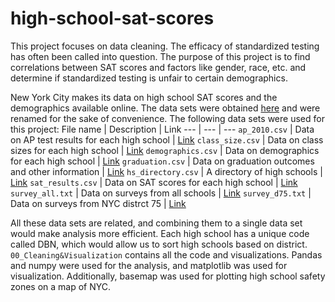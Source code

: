 # high-school-sat-scores

This project focuses on data cleaning. The efficacy of standardized testing has often been called into question. The purpose of this project is to find correlations between SAT scores and factors like gender, race, etc. and determine if standardized testing is unfair to certain demographics.

New York City makes its data on high school SAT scores and the demographics available online. The data sets were obtained [here](https://opendata.cityofnewyork.us/) and were renamed for the sake of convenience. The following data sets were used for this project:
File name | Description | Link
--- | --- | ---
`ap_2010.csv` | Data on AP test results for each high school | [Link](https://data.cityofnewyork.us/Education/2010-AP-College-Board-School-Level-Results/itfs-ms3e)
`class_size.csv` | Data on class sizes for each high school | [Link](https://data.cityofnewyork.us/Education/2010-2011-Class-Size-School-level-detail/urz7-pzb3)
`demographics.csv` | Data on demographics for each high school | [Link](https://data.cityofnewyork.us/Education/2006-2012-School-Demographics-and-Accountability-S/ihfw-zy9j)
`graduation.csv` | Data on graduation outcomes and other information | [Link](https://data.cityofnewyork.us/Education/2005-2010-Graduation-Outcomes-School-Level/vh2h-md7a)
`hs_directory.csv` | A directory of high schools | [Link](https://data.cityofnewyork.us/Education/2014-2015-DOE-High-School-Directory/n3p6-zve2)
`sat_results.csv` | Data on SAT scores for each high school | [Link](https://data.cityofnewyork.us/Education/2012-SAT-Results/f9bf-2cp4)
`survey_all.txt` | Data on surveys from all schools | [Link](https://data.cityofnewyork.us/Education/2010-2011-NYC-School-Survey/mnz3-dyi8)
`survey_d75.txt` | Data on surveys from NYC distrct 75 | [Link](http://schools.nyc.gov/academics/specialEducation/D75/default.htm)

All these data sets are related, and combining them to a single data set would make analysis more efficient. Each high school has a unique code called DBN, which would allow us to sort high schools based on district. `00_Cleaning&Visualization` contains all the code and visualizations. Pandas and numpy were used for the analysis, and matplotlib was used for visualization. Additionally, basemap was used for plotting high school safety zones on a map of NYC.
